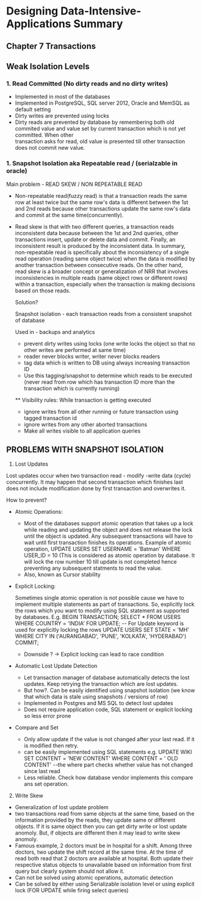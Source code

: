 # Designing Data-Intensive-Applications Summary
## Chapter 7 Transactions

## Weak Isolation Levels

### 1. Read Committed (No dirty reads and no dirty writes)
  - Implemented in most of the databases
  - Implemented in PostgreSQL, SQL server 2012, Oracle and MemSQL as default setting
  - Dirty writes are prevented using locks
  - Dirty reads are prevented by database by remembering both old commited value and value set by current transaction which is not yet committed. When other     
    transaction asks for read, old value is presented till other transaction does not commit new value.

### 1. Snapshot Isolation aka Repeatable read / (serialzable  in oracle)
Main problem - READ SKEW / NON REPEATABLE READ
- Non-repeatable read(fuzzy read) is that a transaction reads the same row at least twice but the same row's data is different between the 1st and 2nd reads because other transactions update the same row's data and commit at the same time(concurrently).
- Read skew is that with two different queries, a transaction reads inconsistent data because between the 1st and 2nd queries, other transactions insert, update or delete data and commit. Finally, an inconsistent result is produced by the inconsistent data.
  In summary, non-repeatable read is specifically about the inconsistency of a single read operation (reading same object twice) when the data is modified by another transaction between consecutive reads. On the other hand, read skew is a broader concept or generalization of NRR that involves inconsistencies in multiple reads (same object rows or different rows) within a transaction, especially when the transaction is making decisions based on those reads.

  Solution?

  Snapshot isolation - each transaction reads from a consistent snapshot of database

   Used in - backups and analytics
  - prevent dirty writes using locks (one write locks the object so that no other writes are performed at same time)
  - reader never blocks writer, writer never blocks readers
  - tag data which is written to DB using always increasing transaction ID
  - Use this tagging/snapshot to determine which reads to be executed (never read from row which has transaction ID more than the transaction which is currently running)

  ** Visibility rules:
  While transaction is getting executed
  - ignore writes from all other running or future transaction using tagged transaction id
  - ignore writes from any other aborted transactions
  - Make all writes visible to all application queries

## PROBLEMS WITH SNAPSHOT ISOLATION
1. Lost Updates
  
Lost updates occur when two transaction read - modify -write data (cycle) concurrently. It may happen that second transaction which finishes last does not include modification done by first transaction and overwrites it. 

How to prevent?

- Atomic Operations:
    
    - Most of the databases support atomic operation that takes up a lock while reading and updating the object and does not release the lock until the object is updated. Any subsequent transactions will have to wait until first transaction finishes its operations. Example of atomic operation,
   UPDATE USERS SET USERNAME = 'Batman' WHERE USER_ID = 10  (This is considered as atomic operation by database. It will lock the row number 10 till update is not completed hence preventing any subsequent statments to read the value.
   - Also, known as Cursor stability

- Explicit Locking:

   Sometimes single atomic operation is not possible cause we have to implement multiple statements as part of transactions. So, explicitly lock the rows which you want to modify using SQL statement as supported by databases.
   E.g. BEGIN TRANSACTION;
     SELECT * FROM USERS WHERE COUNTRY = 'INDIA' FOR UPDATE; -- For Update keyword is used for explicitly locking the rows
     UPDATE USERS SET STATE = 'MH' WHERE CITY IN ('AURANGABAD', 'PUNE', 'KOLKATA', 'HYDERABAD')
   COMMIT;
   - Downside ? -> Explicit locking can lead to race condition
     
- Automatic Lost Update Detection
   
    - Let transaction manager of database automatically detects the lost updates. Keep retrying the transaction which are lost updates.
    - But how?. Can be easily identified using snapshot isolation (we know that which data is stale using snapshots / versions of row)
    - Implemented in Postgres and MS SQL to detect lost updates
    -  Does not require application code, SQL statement or explicit locking so less error prone
    
- Compare and Set
   
  - Only allow update if the value is not changed after your last read. If it is modified then retry.
  - can be easily implemented using SQL statements e.g.
  UPDATE WIKI SET CONTENT = 'NEW CONTENT' WHERE CONTENT = ' OLD CONTENT' --the where part checks whether value has not changed since last read
  - Less reliable. Check how database vendor implements this compare ans set operation.

2.  Write Skew
   - Generalization of lost update problem
   - two transactions read from same objects at the same time, based on the information provided by the reads, they update same or different objects. If it is same object then you can get dirty write or lost update anomoly. But, if objects are different then it may lead to write skew anomoly.
   - Famous example, 2 doctors must be in hospital for a shift. Among three doctors, two update the shift record at the same time. At the time of read both read that 2 doctors are available at hospital. Both update their respective status objects to unavailable based on information from first query but clearly system should not allow it.
- Can not be solved using atomic operations, automatic detection
- Can be solved by either using Serializable isolation level or using explicit lock (FOR UPDATE while firing select queries) 
